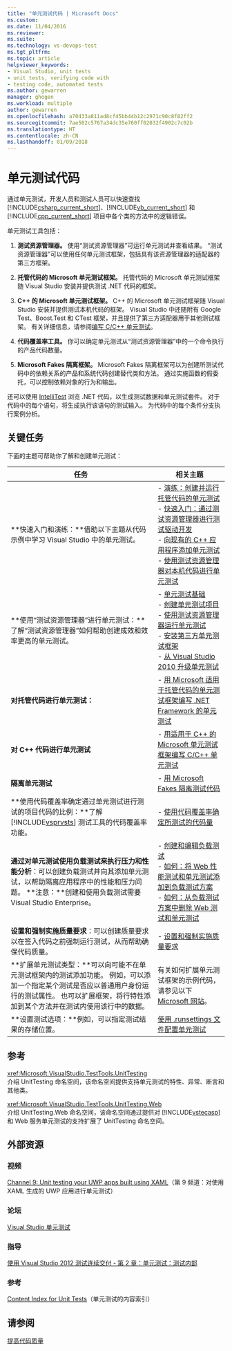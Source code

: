 ```yaml
---
title: "单元测试代码 | Microsoft Docs"
ms.custom: 
ms.date: 11/04/2016
ms.reviewer: 
ms.suite: 
ms.technology: vs-devops-test
ms.tgt_pltfrm: 
ms.topic: article
helpviewer_keywords:
- Visual Studio, unit tests
- unit tests, verifying code with
- testing code, automated tests
ms.author: gewarren
manager: ghogen
ms.workload: multiple
author: gewarren
ms.openlocfilehash: a70433a811ad8cf45bb44b12c2971c90c8f82ff2
ms.sourcegitcommit: 7ae502c5767a34dc35e760ff02032f4902c7c02b
ms.translationtype: HT
ms.contentlocale: zh-CN
ms.lasthandoff: 01/09/2018
---
```

# <a name="unit-test-your-code"></a>单元测试代码
通过单元测试，开发人员和测试人员可以快速查找 [!INCLUDE[csharp_current_short](../misc/includes/csharp_current_short_md.md)]、[!INCLUDE[vb_current_short](../debugger/includes/vb_current_short_md.md)] 和 [!INCLUDE[cpp_current_short](../misc/includes/cpp_current_short_md.md)] 项目中各个类的方法中的逻辑错误。  
  
 单元测试工具包括：  
  
1.  **测试资源管理器。** 使用“测试资源管理器”可运行单元测试并查看结果。 “测试资源管理器”可以使用任何单元测试框架，包括具有该资源管理器的适配器的第三方框架。  
  
2.  **托管代码的 Microsoft 单元测试框架。** 托管代码的 Microsoft 单元测试框架随 Visual Studio 安装并提供测试 .NET 代码的框架。  
  
3.  **C++ 的 Microsoft 单元测试框架。** C++ 的 Microsoft 单元测试框架随 Visual Studio 安装并提供测试本机代码的框架。  Visual Studio 中还随附有 Google Test、Boost.Test 和 CTest 框架，并且提供了第三方适配器用于其他测试框架。 有关详细信息，请参阅[编写 C/C++ 单元测试](writing-unit-tests-for-c-cpp.md)。 
  
4.  **代码覆盖率工具。** 你可以确定单元测试从“测试资源管理器”中的一个命令执行的产品代码数量。  
  
5.  **Microsoft Fakes 隔离框架。** Microsoft Fakes 隔离框架可以为创建所测试代码中的依赖关系的产品和系统代码创建替代类和方法。 通过实施函数的假委托，可以控制依赖对象的行为和输出。  
  
 还可以使用 [IntelliTest](../test/generate-unit-tests-for-your-code-with-intellitest.md) 浏览 .NET 代码，以生成测试数据和单元测试套件。 对于代码中的每个语句，将生成执行该语句的测试输入。 为代码中的每个条件分支执行案例分析。  
  
## <a name="key-tasks"></a>关键任务  
 下面的主题可帮助你了解和创建单元测试：  
  
|任务|相关主题|  
|-----------|-----------------------|  
|**快速入门和演练：**借助以下主题从代码示例中学习 Visual Studio 中的单元测试。|-   [演练：创建并运行托管代码的单元测试](../test/walkthrough-creating-and-running-unit-tests-for-managed-code.md)<br />-   [快速入门：通过测试资源管理器进行测试驱动开发](../test/quick-start-test-driven-development-with-test-explorer.md)<br />-   [向现有的 C++ 应用程序添加单元测试](../test/unit-testing-existing-cpp-applications-with-test-explorer.md)<br />-   [使用测试资源管理器对本机代码进行单元测试](http://msdn.microsoft.com/en-us/8a09d6d8-3613-49d8-9ffe-11375ac4736c)|  
|**使用“测试资源管理器”进行单元测试：**了解“测试资源管理器”如何帮助创建成效和效率更高的单元测试。|-   [单元测试基础](../test/unit-test-basics.md)<br />-   [创建单元测试项目](../test/create-a-unit-test-project.md)<br />-   [使用测试资源管理器运行单元测试](../test/run-unit-tests-with-test-explorer.md)<br />-   [安装第三方单元测试框架](../test/install-third-party-unit-test-frameworks.md)<br />-   [从 Visual Studio 2010 升级单元测试](http://msdn.microsoft.com/en-us/9bb75856-f68a-4de2-a084-b08a947a1172)|  
|**对托管代码进行单元测试：**|-   [用 Microsoft 适用于托管代码的单元测试框架编写 .NET Framework 的单元测试](../test/writing-unit-tests-for-the-dotnet-framework-with-the-microsoft-unit-test-framework-for-managed-code.md)|  
|**对 C++ 代码进行单元测试**|-   [用适用于 C++ 的 Microsoft 单元测试框架编写 C/C++ 单元测试](../test/writing-unit-tests-for-c-cpp-with-the-microsoft-unit-testing-framework-for-cpp.md)|  
|**隔离单元测试**|-   [用 Microsoft Fakes 隔离测试代码](../test/isolating-code-under-test-with-microsoft-fakes.md)|  
|**使用代码覆盖率确定通过单元测试进行测试的项目代码的比例：**了解 [!INCLUDE[vsprvsts](../code-quality/includes/vsprvsts_md.md)] 测试工具的代码覆盖率功能。|-   [使用代码覆盖率确定所测试的代码量](../test/using-code-coverage-to-determine-how-much-code-is-being-tested.md)|  
|**通过对单元测试使用负载测试来执行压力和性能分析**：可以创建负载测试并向其添加单元测试，以帮助隔离应用程序中的性能和压力问题。 **注意：**创建和使用负载测试需要 Visual Studio Enterprise。|-   [创建和编辑负载测试](http://msdn.microsoft.com/en-us/e2985d15-60a7-4177-93b4-f986c2936337)<br />-   [如何：将 Web 性能测试和单元测试添加到负载测试方案](http://msdn.microsoft.com/en-us/03cc073e-9bdf-4530-ae46-504a51884594)<br />-   [如何：从负载测试方案中删除 Web 测试和单元测试](http://msdn.microsoft.com/en-us/3d6128d2-82b0-42fc-bda2-23a8aa03be07)|  
|**设置和强制实施质量要求**：可以创建质量要求以在签入代码之前强制运行测试，从而帮助确保代码质量。|-   [设置和强制实施质量要求](http://msdn.microsoft.com/Library/bdc5666e-6cf0-45b2-a0a1-133c3f61e852)|  
|**扩展单元测试类型：**可以向可能不在单元测试框架内的测试添加功能。 例如，可以添加一个指定某个测试是否应以普通用户身份运行的测试属性。 也可以扩展框架，将行特性添加到某个方法并在测试内使用该行中的数据。|有关如何扩展单元测试框架的示例代码，请参见以下 [Microsoft 网站](http://go.microsoft.com/fwlink/?LinkId=185591)。|  
|**设置测试选项：**例如，可以指定测试结果的存储位置。|[使用 .runsettings 文件配置单元测试](../test/configure-unit-tests-by-using-a-dot-runsettings-file.md)|  
  
## <a name="reference"></a>参考  
 <xref:Microsoft.VisualStudio.TestTools.UnitTesting>  
 介绍 UnitTesting 命名空间，该命名空间提供支持单元测试的特性、异常、断言和其他类。  
  
 <xref:Microsoft.VisualStudio.TestTools.UnitTesting.Web>  
 介绍 UnitTesting.Web 命名空间，该命名空间通过提供对 [!INCLUDE[vstecasp](../code-quality/includes/vstecasp_md.md)] 和 Web 服务单元测试的支持扩展了 UnitTesting 命名空间。  
  
## <a name="external-resources"></a>外部资源  
  
### <a name="videos"></a>视频  
 [Channel 9: Unit testing your UWP apps built using XAML](http://go.microsoft.com/fwlink/?LinkId=226285)（第 9 频道：对使用 XAML 生成的 UWP 应用进行单元测试）  
  
### <a name="forums"></a>论坛  
 [Visual Studio 单元测试](http://go.microsoft.com/fwlink/?LinkId=224477)  
  
### <a name="guidance"></a>指导  
 [使用 Visual Studio 2012 测试连续交付 - 第 2 章：单元测试：测试内部](http://go.microsoft.com/fwlink/?LinkID=255188)  
  
### <a name="reference"></a>参考  
 [Content Index for Unit Tests](http://go.microsoft.com/fwlink/?LinkID=254719)（单元测试的内容索引）  
  
## <a name="see-also"></a>请参阅

[提高代码质量](/visualstudio/test/improve-code-quality)
